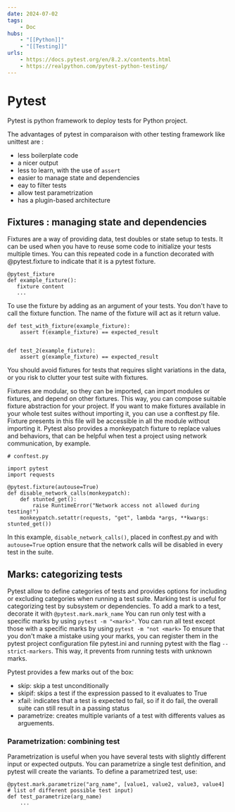 ```yaml
---
date: 2024-07-02
tags:
    - Doc
hubs:
    - "[[Python]]"
    - "[[Testing]]"
urls:
    - https://docs.pytest.org/en/8.2.x/contents.html
    - https://realpython.com/pytest-python-testing/
---
```


# Pytest 

Pytest is python framework to deploy tests for Python project.

The advantages of pytest in comparaison with other testing framework like unittest are :
 - less boilerplate code
 - a nicer output
 - less to learn, with the use of `assert`
 - easier to manage state and dependencies
 - eay to filter tests
 - allow test parametrization
 - has a plugin-based architecture


 ## Fixtures : managing state and dependencies

 Fixtures are a way of providing data, test doubles or state setup to tests.
 It can be used when you have to reuse some code to initialize your tests multiple times. You can this repeated code in a function
 decorated with @pytest.fixture to indicate that it is a pytest fixture.
 ```
 @pytest_fixture
 def example_fixture():
    fixture content
    ...
 ```

To use the fixture by adding as an argument of your tests. You don't have to call the fixture function. The name of the fixture will act as it return value.
```
def test_with_fixture(example_fixture):
    assert f(example_fixture) == expected_result


def test_2(example_fixture):
    assert g(example_fixture) == expected_result
```

You should avoid fixtures for tests that requires slight variations in the data, or you risk to clutter your test suite with fixtures.

Fixtures are modular, so they can be imported, can import modules or fixtures, and depend on other fixtures. This way, you can compose suitable fixture abstraction 
for your project.
If you want to make fixtures available in your whole test suites without importing it, you can use a conftest.py file. Fixture presents in this file will be accessible
in all the module without importing it.
Pytest also provides a monkeypatch fixture to replace values and behaviors, that can be helpful when test a project using network communication, by example.

```
# conftest.py

import pytest
import requests

@pytest.fixture(autouse=True)
def disable_network_calls(monkeypatch):
    def stunted_get():
        raise RuntimeError("Network access not allowed during testing!")
    monkeypatch.setattr(requests, "get", lambda *args, **kwargs: stunted_get())
```
In this example, ```disable_network_calls()```, placed in conftest.py and with ```autouse=True``` option ensure that the network calls
will be disabled in every test in the suite. 

## Marks: categorizing tests

Pytest allow to define categories of tests and provides options for including or excluding categories when running a test suite.
Marking test is useful for categorizing test by subsystem or dependencies. 
To add a mark to a test, decorate it with ```@pytest.mark.mark_name```
You can run only test with a specific marks by using ```pytest -m "<mark>"```.
You can run all test except those with a specific marks by using ```pytest -m "not <mark>```
To ensure that you don't make a mistake using your marks, you can register them in the pytest project configuration file pytest.ini
and running pytest with the flag ```--strict-markers```. This way, it prevents from running tests with unknown marks.

Pytest provides a few marks out of the box:
- skip: skip a test unconditionally
- skipif: skips a test if the expression passed to it evaluates to True
- xfail: indicates that a test is expected to fail, so if it do fail, the overall suite can still result in a passing status
- parametrize: creates multiple variants of a test with differents values as arguements.

### Parametrization: combining test

Parametrization is useful when you have several tests with slightly different input or expected outputs.
You can parametrize a single test definition, and pytest will create the variants.
To define a parametrized test, use:
```
@pytest.mark.parametrize("arg_name", [value1, value2, value3, value4] # list of different possible test input)
def test_parametrize(arg_name)
    ...
```

